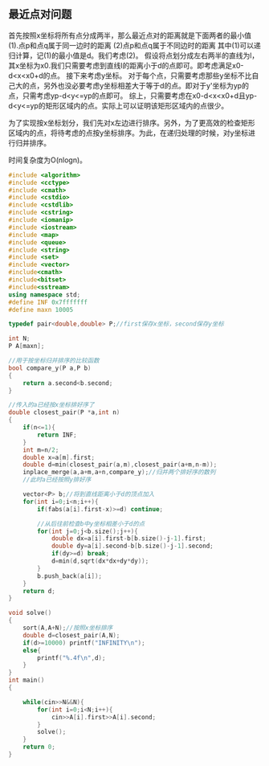 ## 最近点对问题

首先按照x坐标将所有点分成两半，那么最近点对的距离就是下面两者的最小值
(1).点p和点q属于同一边时的距离
(2)点p和点q属于不同边时的距离
其中(1)可以递归计算，记(1)的最小值是d。我们考虑(2)。
假设将点划分成左右两半的直线为l，其x坐标为x0.我们只需要考虑到直线l的距离小于d的点即可。即考虑满足x0-d<x<x0+d的点。
接下来考虑y坐标。
对于每个点，只需要考虑那些y坐标不比自己大的点，另外也没必要考虑y坐标相差大于等于d的点。即对于y'坐标为yp的点，只需考虑yp-d<y<=yp的点即可。
综上，只需要考虑在x0-d<x<x0+d且yp-d<y<=yp的矩形区域内的点。实际上可以证明该矩形区域内的点很少。

为了实现按x坐标划分，我们先对x左边进行排序。另外，为了更高效的检查矩形区域内的点，将待考虑的点按y坐标排序。为此，在递归处理的时候，对y坐标进行归并排序。

时间复杂度为O(nlogn)。



```C++
#include <algorithm>
#include <cctype>
#include <cmath>
#include <cstdio>
#include <cstdlib>
#include <cstring>
#include <iomanip>
#include <iostream>
#include <map>
#include <queue>
#include <string>
#include <set>
#include <vector>
#include<cmath>
#include<bitset>
#include<sstream>
using namespace std;
#define INF 0x7fffffff
#define maxn 10005

typedef pair<double,double> P;//first保存x坐标，second保存y坐标

int N;
P A[maxn];

//用于按坐标归并排序的比较函数
bool compare_y(P a,P b)
{
    return a.second<b.second;
}

//传入的a已经按x坐标排好序了
double closest_pair(P *a,int n)
{
    if(n<=1){
        return INF;
    }
    int m=n/2;
    double x=a[m].first;
    double d=min(closest_pair(a,m),closest_pair(a+m,n-m));
    inplace_merge(a,a+m,a+n,compare_y);//归并两个排好序的数列
    //此时a已经按照y排好序

    vector<P> b;//将到直线距离小于d的顶点加入
    for(int i=0;i<n;i++){
        if(fabs(a[i].first-x)>=d) continue;

        //从后往前检查b中y坐标相差小于d的点
        for(int j=0;j<b.size();j++){
            double dx=a[i].first-b[b.size()-j-1].first;
            double dy=a[i].second-b[b.size()-j-1].second;
            if(dy>=d) break;
            d=min(d,sqrt(dx*dx+dy*dy));
        }
        b.push_back(a[i]);
    }
    return d;
}

void solve()
{
    sort(A,A+N);//按照x坐标排序
    double d=closest_pair(A,N);
    if(d>=10000) printf("INFINITY\n");
    else{
        printf("%.4f\n",d);
    }
}
int main()
{

    while(cin>>N&&N){
        for(int i=0;i<N;i++){
            cin>>A[i].first>>A[i].second;
        }
        solve();
    }
    return 0;
}
```

